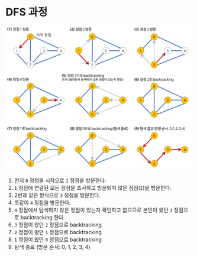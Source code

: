 # DFS 과정
![Step](step.png)
1. 먼저 `0` 정점을 시작으로 `1` 정점을 방문한다.
2. `1` 정점에 연결된 모든 정점을 조사하고 방문되지 않은 정점(`2`)을 방문한다.
3. 2번과 같은 방식으로 `3` 정점을 방문한다.
4. 똑같이 `4` 정점을 방문한다.
5. `4` 정점에서 탐색하지 않은 정점이 있는지 확인하고 없으므로 본인이 왔던 `3` 정점으로 backtracking 한다.
6. `3` 정점이 왔던 `2` 정점으로 backtracking
7. `2` 정점이 왔던 `1` 정점으로 backtracking
8. `1` 정점이 왔던 `0` 정점으로 backtracking
9. 탐색 종료 (방문 순서: 0, 1, 2, 3, 4)